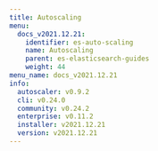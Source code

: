 ```yaml
---
title: Autoscaling
menu:
  docs_v2021.12.21:
    identifier: es-auto-scaling
    name: Autoscaling
    parent: es-elasticsearch-guides
    weight: 44
menu_name: docs_v2021.12.21
info:
  autoscaler: v0.9.2
  cli: v0.24.0
  community: v0.24.2
  enterprise: v0.11.2
  installer: v2021.12.21
  version: v2021.12.21
---
```


